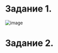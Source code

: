 Задание 1.
==========================

![image](https://user-images.githubusercontent.com/60341565/148232306-3cca9a36-53a1-4e2a-ba62-3ee80ed23a34.png)

Задание 2.
===========================

